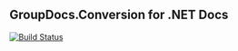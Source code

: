 ## GroupDocs.Conversion for .NET Docs

[![Build Status](https://travis-ci.com/groupdocs-conversion/GroupDocs.Conversion-for-.NET.svg?branch=master)](https://travis-ci.com/groupdocs-conversion/GroupDocs.Conversion-for-.NET)
